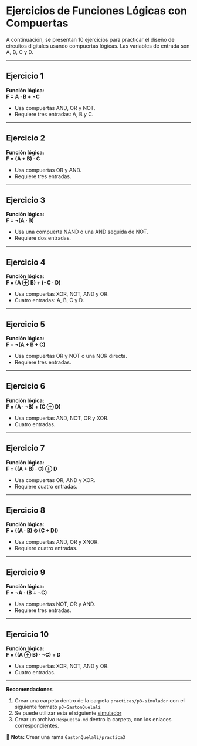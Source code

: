 # Ejercicios de Funciones Lógicas con Compuertas

A continuación, se presentan 10 ejercicios para practicar el diseño de circuitos digitales usando compuertas lógicas. Las variables de entrada son A, B, C y D.

---

## Ejercicio 1
**Función lógica:**  
**F = A · B + ¬C**

- Usa compuertas AND, OR y NOT.
- Requiere tres entradas: A, B y C.

---

## Ejercicio 2
**Función lógica:**  
**F = (A + B) · C**

- Usa compuertas OR y AND.
- Requiere tres entradas.

---

## Ejercicio 3
**Función lógica:**  
**F = ¬(A · B)**

- Usa una compuerta NAND o una AND seguida de NOT.
- Requiere dos entradas.

---

## Ejercicio 4
**Función lógica:**  
**F = (A ⊕ B) + (¬C · D)**

- Usa compuertas XOR, NOT, AND y OR.
- Cuatro entradas: A, B, C y D.

---

## Ejercicio 5
**Función lógica:**  
**F = ¬(A + B + C)**

- Usa compuertas OR y NOT o una NOR directa.
- Requiere tres entradas.

---

## Ejercicio 6
**Función lógica:**  
**F = (A · ¬B) + (C ⊕ D)**

- Usa compuertas AND, NOT, OR y XOR.
- Cuatro entradas.

---

## Ejercicio 7
**Función lógica:**  
**F = ((A + B) · C) ⊕ D**

- Usa compuertas OR, AND y XOR.
- Requiere cuatro entradas.

---

## Ejercicio 8
**Función lógica:**  
**F = ((A · B) ⊙ (C + D))**

- Usa compuertas AND, OR y XNOR.
- Requiere cuatro entradas.

---

## Ejercicio 9
**Función lógica:**  
**F = ¬A · (B + ¬C)**

- Usa compuertas NOT, OR y AND.
- Requiere tres entradas.

---

## Ejercicio 10
**Función lógica:**  
**F = ((A ⊕ B) · ¬C) + D**

- Usa compuertas XOR, NOT, AND y OR.
- Cuatro entradas.

---
**Recomendaciones**
1. Crear una carpeta dentro de la carpeta `practicas/p3-simulador` con el siguiente formato `p3-GastonQuelali`
2. Se puede utilizar esta el siguiente [simulador](https://circuitverse.org/)
3. Crear un archivo `Respuesta.md` dentro la carpeta, con los enlaces correspondientes.

📌 **Nota:** Crear una rama `GastonQuelali/practica3`